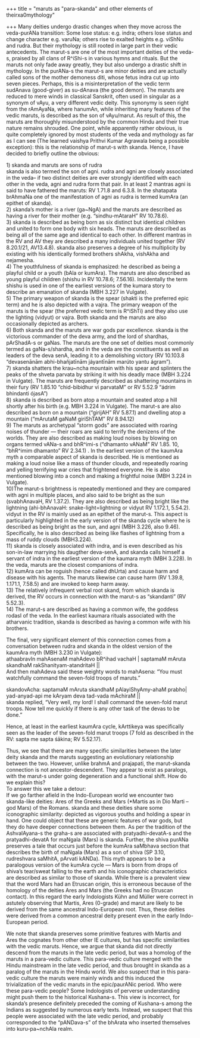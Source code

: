 +++
title = "maruts as \"para-skanda\" and other elements of theirxa0mythology"

+++
Many deities undergo drastic changes when they move across the
veda-purANa transition: Some lose status: e.g. indra; others lose status
and change character e.g. varuNa; others rise to exalted heights e.g.
viShNu and rudra. But their mythology is still rooted in large part in
their vedic antecedents. The marut-s are one of the most important
deities of the veda-s, praised by all clans of R^iShi-s in various hymns
and rituals. But the maruts not only fade away greatly, they but also
undergo a drastic shift in mythology. In the purANa-s the marut-s are
minor deities and are actually called sons of the mother demoness diti,
whose fetus indra cut up into seven pieces. Perhaps, this is a
misinterpretation of the vedic term sudAnava (good-giver) as su-dAnava
(the good demon). The maruts are reduced to mere winds in classical
Sanskrit, often used in singular as a synonym of vAyu, a very different
vedic deity. This synonymy is seen right from the rAmAyaNa, where
hanumAn, while inheriting many features of the vedic maruts, is
described as the son of vAyu/marut. As result of this, the maruts are
thoroughly misunderstood by the common Hindu and their true nature
remains shrouded. One point, while apparently rather obvious, is quite
completely ignored by most students of the veda and mythology as far as
I can see (The learned vaishya Prithvi Kumar Agrawala being a possible
exception): this is the relationship of marut-s with skanda. Hence, I
have decided to briefly outline the obvious:

1\) skanda and maruts are sons of rudra  
skanda is also termed the son of agni. rudra and agni are closely
associated in the veda– if two distinct deities are ever strongly
identified with each other in the veda, agni and rudra form that pair.
In at least 2 mantras agni is said to have fathered the maruts: RV
1.71.8 and 6.3.8. In the shatapata brAhmaNa one of the manifestation of
agni as rudra is termed kumAra (an epithet of skanda).  
2\) skanda’s mother is a river (ga\~NgA) and the maruts are described as
having a river for their mother (e.g. “sindhu-mAtaraH” RV 10.78.6).  
3\) skanda is described as being born as six distinct but identical
children and united to form one body with six heads. The maruts are
described as being all of the same age and identical to each other. In
different mantras in the RV and AV they are described a many individuals
united together (RV 8.20.1/21, AV13.4.8). skanda also preserves a degree
of his multiplicity by existing with his identically formed brothers
shAkha, vishAkha and nejamesha.  
4\) The youthfulness of skanda is emphasized: he described as being a
playful child or a youth (bAla or kumAra). The maruts are also described
as young playful children (shishu in RV 10.78.6; 7.56.16). Incidentally
the term shishu is used in one of the earliest versions of the kumara
story to describe an emanation of skanda (MBH 3.227 in Vulgate).  
5\) The primary weapon of skanda is the spear (shakti is the preferred
epic term) and he is also depicted with a vajra. The primary weapon of
the maruts is the spear (the preferred vedic term is R^iShTi) and they
also use the lighting (vidyut) or vajra. Both skanda and the maruts are
also occasionally depicted as archers.  
6\) Both skanda and the maruts are war gods par excellence. skanda is
the victorious commander of the deva army, and the lord of shardhas,
pArShadA-s or gaNas. The maruts are the one set of deities most commonly
termed as gaNa-s/shardha, and in the veda are the constituents as well
as leaders of the deva senA, leading it to a demolishing victory (RV
10.103.8 “devasenānām abhi-bhañjatīnām jáyantīnām marúto yantu
ágram”).  
7\) skanda shatters the krau\~ncha mountain with his spear and splinters
the peaks of the shveta parvata by striking it with his deadly mace (MBH
3.224 in Vulgate). The maruts are frequently described as shattering
mountains in their fury (RV 1.85.10 “chid-bibidhur vi parvataM” or RV
5.52.9 “ádrim bhindanti ójasA”)  
8\) skanda is described as born atop a mountain and seated atop a hill
shortly after his birth (e.g. MBH 3.224 in Vulgate). The marut-s are
also described as born on a mountain (“girijAH” RV 5.87.1) and dwelling
atop a mountain (“mArutaM gaNaM giriShTAM” RV 8.94.12)  
9\) The maruts as archetypal “storm gods” are associated with roaring
noises of thunder — their roars are said to terrify the denizens of the
worlds. They are also described as making loud noises by blowing on
organs termed vANa-s and bhR^imi-s (“dhamanto vANaM” RV 1.85. 10,
“bhR^imim dhamanto” RV 2.34.1) . In the earliest version of the
kaumAra myth a comparable aspect of skanda is described. He is mentioned
as making a loud noise like a mass of thunder clouds, and repeatedly
roaring and yelling terrifying war cries that frightened everyone. He is
also mentioned blowing into a conch and making a frightful noise (MBH
3.224 in Vulgate).  
10)The marut-s brightness is repeatedly mentioned and they are compared
with agni in multiple places, and also said to be bright as the sun
(svabhAnavaH, RV 1.37.2). They are also described as being bright like
the lightning (ahi-bhAnavaH: snake-light=lightning or vidyut RV 1.172.1,
5.54.2). vidyut in the RV is mainly used as an epithet of the marut-s.
This aspect is particularly highlighted in the early version of the
skanda cycle where he is described as being bright as the sun, and agni
(MBH 3.226, also 9.46). Specifically, he is also described as being like
flashes of lightning from a mass of ruddy clouds (MBH3.224).  
11\) skanda is closely associated with indra, and is even described as
his son-in-law marrying his daugther deva-senA, and skanda calls himself
a servant of indra in the earliest version of the kaumara myth (MBH
3.228). In the veda, maruts are the closest companions of indra.  
12\) kumAra can be roguish (hence called dhUrta) and cause harm and
disease with his agents. The maruts likewise can cause harm (RV 1.39.8,
1.171.1, 7.58.5) and are invoked to keep harm away.  
13\) The relatively infrequent verbal root skand, from which skanda is
derived, the RV occurs in connection with the marut-s as “skandanti” (RV
5.52.3).  
14\) The marut-s are described as having a common wife, the goddess
rodasI of the veda. In the earliest kaumara rituals associated with the
atharvanic tradition, skanda is described as having a common wife with
his brothers.

The final, very significant element of this connection comes from a
conversation between rudra and skanda in the oldest version of the
kaumAra myth (MBH 3.230 in Vulgate):  
athaabravIn mahAsenaM mahAdevo bR^ihad vachaH | saptamaM mAruta skandhaM
rakShanityam-atandritaH ||  
And then mahAdeva said these weighty words to mahAsena: “You must
watchfully command the seven-fold troops of maruts.”

skandovAcha: saptamaM mAruta skandhaM pAlayiShyAmy-ahaM prabho|
yad-anyad-api me kAryam deva tad-vada mAchiraM ||  
skanda replied, “Very well, my lord\! I shall command the seven-fold
marut troops. Now tell me quickly if there is any other task of the
devas to be done.”

Hence, at least in the earliest kaumAra cycle, kArttikeya was
specifically seen as the leader of the seven-fold marut troops (7 fold
as described in the RV: sapta me sapta śākina; RV 5.52.17).

Thus, we see that there are many specific similarities between the later
deity skanda and the maruts suggesting an evolutionary relationship
between the two. However, unlike brahmA and prajapati, the marut-skanda
connection is not ancestor-descendent. They appear to exist as paralogs,
with the marut-s under going degeneration and a functional shift. How do
we explain this?  
To answer this we take a detour:  
If we go farther afield in the Indo-European world we encounter two
skanda-like deities: Ares of the Greeks and Mars (\*Martis as in Dio
Marti – god Mars) of the Romans. skanda and these deities share some
iconographic similarity: depicted as vigorous youths and holding a spear
in hand. One could object that these are generic features of war gods,
but they do have deeper connections between them. As per the tradition
of the AshvalAyana-s the graha-s are associated with pratyadhi-devatA-s
and the pratyadhi-devatA for maNgala (Mars) is skanda. Further, the
shiva purANa preserves a tale that occurs just before the kumAra
saMbhava section that describes the birth of maNgala (Mars) as a son of
shiva (SP 3.10, rudreshvara saMhitA, pArvati kANDa). This myth appears
to be a paralogous version of the kumAra cycle — Mars is born from drops
of shiva’s tear/sweat falling to the earth and his iconographic
characteristics are described as similar to those of skanda. While there
is a prevalent view that the word Mars had an Etruscan origin, this is
erroneous because of the homology of the deities Ares and Mars (the
Greeks had no Etruscan contact). In this regard the early Indologists
Kühn and Müller were correct in astutely observing that Martis, Ares
(0-grade) and marut are likely to be derived from the same ancestral
Indo-European root. Thus, these deities were derived from a common
ancestral deity present even in the early Indo-European period.

We note that skanda preserves some primitive features with Martis and
Ares the cognates from other other IE cultures, but has specific
similarities with the vedic maruts. Hence, we argue that skanda did not
directly descend from the maruts in the late vedic period, but was a
homolog of the maruts in a para-vedic culture. This para-vedic culture
merged with the Hindu mainstream in the late vedic period, and thus
brought in skanda as a paralog of the maruts in the Hindu world. We also
suspect that in this para-vedic culture the maruts were mainly winds and
this induced the trivialization of the vedic maruts in the epic/paurANic
period. Who were these para-vedic people? Some Indologists of perverse
understanding might push them to the historical Kushana-s. This view is
incorrect, for skanda’s presence definitely preceded the coming of
Kushana-s among the Indians as suggested by numerous early texts.
Instead, we suspect that this people were associated with the late vedic
period, and probably corresponded to the “pANDava-s” of the bhArata who
inserted themselves into kuru-pa\~nchAla realm.
